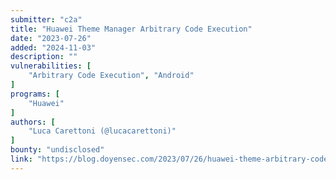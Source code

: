 ```yaml
---
submitter: "c2a"
title: "Huawei Theme Manager Arbitrary Code Execution"
date: "2023-07-26"
added: "2024-11-03"
description: ""
vulnerabilities: [
    "Arbitrary Code Execution", "Android"
]
programs: [
    "Huawei"
]
authors: [
    "Luca Carettoni (@lucacarettoni)"
]
bounty: "undisclosed"
link: "https://blog.doyensec.com/2023/07/26/huawei-theme-arbitrary-code-exec.html"
---
```




